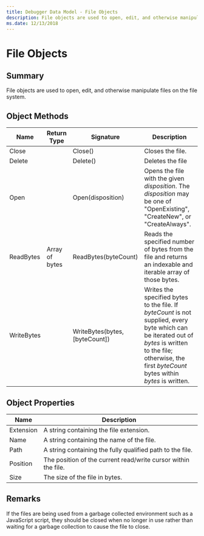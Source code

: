 ```yaml
---
title: Debugger Data Model - File Objects
description: File objects are used to open, edit, and otherwise manipulate files on the file system.
ms.date: 12/13/2018
---
```

# File Objects 
## Summary
File objects are used to open, edit, and otherwise manipulate files on the file system.

## Object Methods
|Name|Return Type|Signature|Description|
|--- |--- |--- |--- |
|Close||Close()|Closes the file. |
|Delete||Delete()|Deletes the file|
|Open||Open(disposition)|Opens the file with the given *disposition*. The *disposition* may be one of "OpenExisting", "CreateNew", or "CreateAlways".|
|ReadBytes|Array of bytes|ReadBytes(byteCount)|Reads the specified number of bytes from the file and returns an indexable and iterable array of those bytes.|
|WriteBytes||WriteBytes(bytes, [byteCount])|Writes the specified bytes to the file. If *byteCount* is not supplied, every byte which can be iterated out of *bytes* is written to the file; otherwise, the first *byteCount* bytes within *bytes* is written.|

## Object Properties
|Name|Description|
|--- |--- |
|Extension|A string containing the file extension.|
|Name|A string containing the name of the file.|
|Path|A string containing the fully qualified path to the file.|
|Position|The position of the current read/write cursor within the file.|
|Size|The size of the file in bytes.|

## Remarks
If the files are being used from a garbage collected environment such as a JavaScript script, they should be closed when no longer in use rather than waiting for a garbage collection to cause the file to close.
